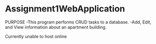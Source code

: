 # Assignment1WebApplication
PURPOSE
-This program performs CRUD tasks to a database.
-Add, Edit, and View information about an apartment building.

Currently unable to host online
